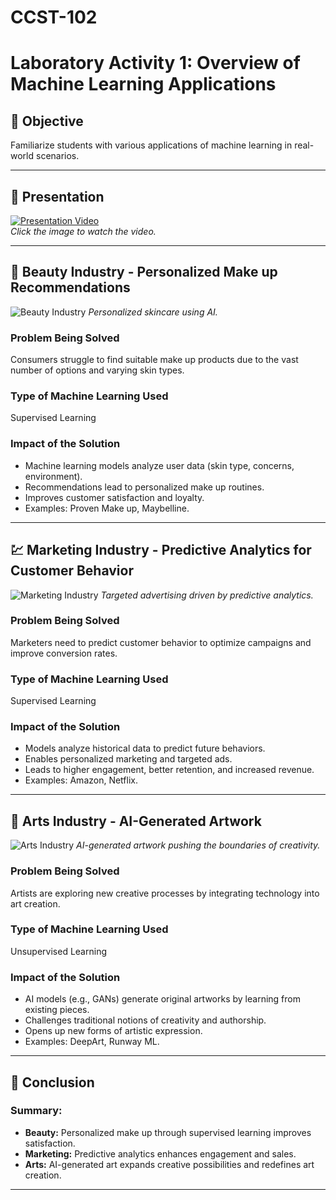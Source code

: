 # CCST-102
# Laboratory Activity 1: Overview of Machine Learning Applications

## 🎯 Objective
Familiarize students with various applications of machine learning in real-world scenarios.

---

## 🎥 Presentation

[![Presentation Video](link-to-your-thumbnail-image)]([link-to-your-video](https://www.canva.com/design/DAGPVDBQ_AY/dD6E5-95g4GkMFsFNafaYg/edit?utm_content=DAGPVDBQ_AY&utm_campaign=designshare&utm_medium=link2&utm_source=sharebutton))  
*Click the image to watch the video.*

---

## 🧴 Beauty Industry - Personalized Make up Recommendations

![Beauty Industry](link-to-beauty-image)
*Personalized skincare using AI.*

### Problem Being Solved
Consumers struggle to find suitable make up products due to the vast number of options and varying skin types.

### Type of Machine Learning Used
Supervised Learning

### Impact of the Solution
- Machine learning models analyze user data (skin type, concerns, environment).
- Recommendations lead to personalized make up routines.
- Improves customer satisfaction and loyalty.
- Examples: Proven Make up, Maybelline.

---

## 💹 Marketing Industry - Predictive Analytics for Customer Behavior

![Marketing Industry](link-to-marketing-image)
*Targeted advertising driven by predictive analytics.*

### Problem Being Solved
Marketers need to predict customer behavior to optimize campaigns and improve conversion rates.

### Type of Machine Learning Used
Supervised Learning

### Impact of the Solution
- Models analyze historical data to predict future behaviors.
- Enables personalized marketing and targeted ads.
- Leads to higher engagement, better retention, and increased revenue.
- Examples: Amazon, Netflix.

---

## 🎨 Arts Industry - AI-Generated Artwork

![Arts Industry](link-to-arts-image)
*AI-generated artwork pushing the boundaries of creativity.*

### Problem Being Solved
Artists are exploring new creative processes by integrating technology into art creation.

### Type of Machine Learning Used
Unsupervised Learning

### Impact of the Solution
- AI models (e.g., GANs) generate original artworks by learning from existing pieces.
- Challenges traditional notions of creativity and authorship.
- Opens up new forms of artistic expression.
- Examples: DeepArt, Runway ML.

---

## 📸 Conclusion

### Summary:
- **Beauty:** Personalized make up through supervised learning improves satisfaction.
- **Marketing:** Predictive analytics enhances engagement and sales.
- **Arts:** AI-generated art expands creative possibilities and redefines art creation.

---






